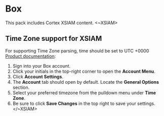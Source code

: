 # Box
This pack includes Cortex XSIAM content. 
<~XSIAM>
## Time Zone support for XSIAM
For supporting Time Zone parsing, time should be set to UTC +0000 [Product documentation](https://support.box.com/hc/en-us/articles/360044194253-Language-and-Time-Zones):
1. Sign into your Box account.
2. Click your initials in the top-right corner to open the **Account Menu**.
3. Click **Account Settings**.
4. The **Account** tab should open by default. Locate the **General Options** section.
5. Select your preferred timezone from the pulldown menu under **Time Zone**.
6. Be sure to click **Save Changes** in the top right to save your settings.
</~XSIAM>